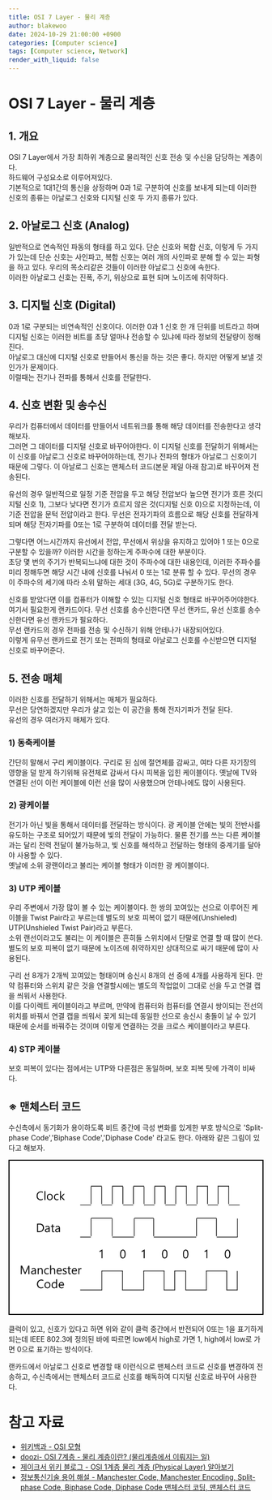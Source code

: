 ```yaml
---
title: OSI 7 Layer - 물리 계층
author: blakewoo
date: 2024-10-29 21:00:00 +0900
categories: [Computer science]
tags: [Computer science, Network] 
render_with_liquid: false
---
```


# OSI 7 Layer - 물리 계층
## 1. 개요
OSI 7 Layer에서 가장 최하위 계층으로 물리적인 신호 전송 및 수신을 담당하는 계층이다.   
하드웨어 구성요소로 이루어져있다.   
기본적으로 1대1간의 통신을 상정하며 0과 1로 구분하여 신호를 보내게 되는데 이러한 신호의 종류는 아날로그 신호와 디지털 신호 두 가지 종류가 있다.

## 2. 아날로그 신호 (Analog)
일반적으로 연속적인 파동의 형태를 하고 있다. 단순 신호와 복합 신호, 이렇게 두 가지가 있는데
단순 신호는 사인파고, 복합 신호는 여러 개의 사인파로 분해 할 수 있는 파형을 하고 있다.
우리의 목소리같은 것들이 이러한 아날로그 신호에 속한다.   
이러한 아날로그 신호는 진폭, 주기, 위상으로 표현 되며 노이즈에 취약하다.

## 3. 디지털 신호 (Digital)
0과 1로 구분되는 비연속적인 신호이다. 이러한 0과 1 신호 한 개 단위를 비트라고 하며
디지털 신호는 이러한 비트를 초당 얼마나 전송할 수 있냐에 따라 정보의 전달량이 정해진다.   
아날로그 대신에 디지털 신호로 만들어서 통신을 하는 것은 좋다. 하지만 어떻게 보낼 것인가가 문제이다.  
이럴때는 전기나 전파를 통해서 신호를 전달한다.

## 4. 신호 변환 및 송수신
우리가 컴퓨터에서 데이터를 만들어서 네트워크를 통해 해당 데이터를 전송한다고 생각해보자.   
그러면 그 데이터를 디지털 신호로 바꾸어야한다. 이 디지털 신호를 전달하기 위해서는
이 신호를 아날로그 신호로 바꾸어야하는데, 전기나 전파의 형태가 아날로그 신호이기 때문에 그렇다.
이 아날로그 신호는 맨체스터 코드(본문 제일 아래 참고)로 바꾸어져 전송된다.

유선의 경우 일반적으로 일정 기준 전압을 두고 해당 전압보다 높으면 전기가 흐른 것(디지털 신호 1), 그보다 낮다면 전기가 흐르지 않은 것(디지털 신호 0)으로
지정하는데, 이 기준 전압을 문턱 전압이라고 한다.
무선은 전자기파의 흐름으로 해당 신호를 전달하게 되며 해당 전자기파를 0또는 1로 구분하여 데이터를 전달 받는다.

그렇다면 어느시간까지 유선에서 전압, 무선에서 위상을 유지하고 있어야 1 또는 0으로 구분할 수 있을까?
이러한 시간을 정하는게 주파수에 대한 부분이다.   
초당 몇 번의 주기가 반복되느냐에 대한 것이 주파수에 대한 내용인데, 이러한 주파수를 미리 정해두면 해당 시간 내에 신호를 나눠서 0 또는 1로 분류 할 수 있다.
무선의 경우 이 주파수의 세기에 따라 소위 말하는 세대 (3G, 4G, 5G)로 구분하기도 한다.

신호를 받았다면 이를 컴퓨터가 이해할 수 있는 디지털 신호 형태로 바꾸어주어야한다.   
여기서 필요한게 랜카드이다. 무선 신호를 송수신한다면 무선 랜카드, 유선 신호를 송수신한다면 유선 랜카드가 필요하다.   
무선 랜카드의 경우 전파를 전송 및 수신하기 위해 안테나가 내장되어있다.   
이렇게 유무선 랜카드로 전기 또는 전파의 형태로 아날로그 신호를 수신받으면 디지털 신호로 바꾸어준다.

## 5. 전송 매체
이러한 신호를 전달하기 위해서는 매체가 필요하다.   
무선은 당연하겠지만 우리가 살고 있는 이 공간을 통해 전자기파가 전달 된다.    
유선의 경우 여러가지 매체가 있다.

### 1) 동축케이블
간단히 말해서 구리 케이블이다. 구리로 된 심에 절연체를 감싸고, 여타 다른 자기장의 영향을 덜 받게 하기위해 유전체로 감싸서 다시 피복을 입힌 케이블이다.
옛날에 TV와 연결된 선이 이런 케이블에 이런 선을 많이 사용했으며 안테나에도 많이 사용된다.

### 2) 광케이블
전기가 아닌 빛을 통해서 데이터를 전달하는 방식이다. 광 케이블 안에는 빛의 전반사를 유도하는 구조로 되어있기 때문에 빛의 전달이 가능하다.
물론 전기를 쓰는 다른 케이블과는 달리 전력 전달이 불가능하고, 빛 신호를 해석하고 전달하는 형태의 중계기를 달아야 사용할 수 있다.   
옛날에 소위 광랜이라고 불리는 케이블 형태가 이러한 광 케이블이다.

### 3) UTP 케이블
우리 주변에서 가장 많이 볼 수 있는 케이블이다. 한 쌍의 꼬여있는 선으로 이루어진 케이블을 Twist Pair라고 부르는데
별도의 보호 피복이 없기 때문에(Unshieled) UTP(Unshieled Twist Pair)라고 부른다.  
소위 랜선이라고도 불리는 이 케이블은 흔히들 스위치에서 단말로 연결 할 때 많이 쓴다.
별도의 보호 피복이 없기 때문에 노이즈에 취약하지만 상대적으로 싸기 때문에 많이 사용된다.

구리 선 8개가 2개씩 꼬여있는 형태이며 송신시 8개의 선 중에 4개를 사용하게 된다.
만약 컴퓨터와 스위치 같은 것을 연결할시에는 별도의 작업없이 그대로 선을 두고 연결 캡을 씌워서 사용한다.   
이를 다이렉트 케이블이라고 부르며, 만약에 컴퓨터와 컴퓨터를 연결시 쌍이되는 전선의 위치를 바꿔서 연결 캡을 씌워서 꽂게 되는데
동일한 선으로 송신시 충돌이 날 수 있기 때문에 순서를 바꿔주는 것이며 이렇게 연결하는 것을 크로스 케이블이라고 부른다.

### 4) STP 케이블
보호 피복이 있다는 점에서는 UTP와 다른점은 동일하며, 보호 피복 탓에 가격이 비싸다.

## ※ 맨체스터 코드
수신측에서 동기화가 용이하도록 비트 중간에 극성 변화를 있게한 부호 방식으로 'Split-phase Code','Biphase Code','Diphase Code' 라고도 한다.
아래와 같은 그림이 있다고 해보자.

![img.png](/assets/blog/cs/network/osi_7_layer_physical/img.png)

클럭이 있고, 신호가 있다고 하면 위와 같이 클럭 중간에서 반전되어 0또는 1을 표기하게 되는데
IEEE 802.3에 정의된 바에 따르면 low에서 high로 가면 1, high에서 low로 가면 0으로 표기하는 방식이다. 

랜카드에서 아날로그 신호로 변경할 때 이런식으로 맨체스터 코드로 신호를 변경하여 전송하고,
수신측에서는 맨체스터 코드로 신호를 해독하여 디지털 신호로 바꾸어 사용한다.


# 참고 자료
- [위키백과 - OSI 모형](https://ko.wikipedia.org/wiki/OSI_%EB%AA%A8%ED%98%95)
- [doozi- OSI 7계층 - 물리 계층이란? (물리계층에서 이뤄지는 일)](https://doozi0316.tistory.com/entry/OSI-7%EA%B3%84%EC%B8%B5-%EB%AC%BC%EB%A6%AC-%EA%B3%84%EC%B8%B5%EC%9D%B4%EB%9E%80-%EB%AC%BC%EB%A6%AC%EA%B3%84%EC%B8%B5%EC%97%90%EC%84%9C-%EC%9D%B4%EB%A4%84%EC%A7%80%EB%8A%94-%EC%9D%BC)
- [제이크서 위키 블로그 - OSI 1계층 물리 계층 (Physical Layer) 알아보기](https://jake-seo-dev.tistory.com/225)
- [정보통신기술 용어 해설 -   Manchester Code, Manchester Encoding, Split-phase Code, Biphase Code, Diphase Code   맨체스터 코딩, 맨체스터 코드](http://www.ktword.co.kr/test/view/view.php?no=1807)
